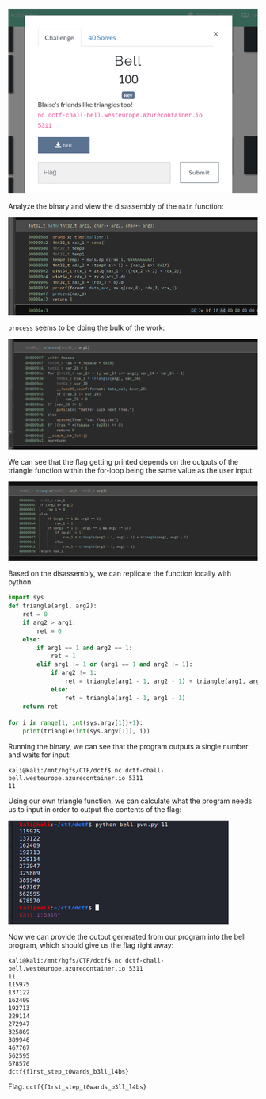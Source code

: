![Challenge Description](bell1.png)

Analyze the binary and view the disassembly of the `main` function:

![main function](bell7.png)

`process` seems to be doing the bulk of the work:

![process function](bell6.png)

We can see that the flag getting printed depends on the outputs of the triangle function within the for-loop being the same value as the user input:

![triangle function](bell5.png)

Based on the disassembly, we can replicate the function locally with python:

```python
import sys
def triangle(arg1, arg2):
    ret = 0
    if arg2 > arg1:
        ret = 0
    else:
        if arg1 == 1 and arg2 == 1:
            ret = 1
        elif arg1 != 1 or (arg1 == 1 and arg2 != 1):
            if arg2 != 1:
                ret = triangle(arg1 - 1, arg2 - 1) + triangle(arg1, arg2 - 1)
            else:
                ret = triangle(arg1 - 1, arg1 - 1)
    return ret

for i in range(1, int(sys.argv[1])+1):
    print(triangle(int(sys.argv[1]), i))
```

Running the binary, we can see that the program outputs a single number and waits for input:

```
kali@kali:/mnt/hgfs/CTF/dctf$ nc dctf-chall-bell.westeurope.azurecontainer.io 5311
11
```

Using our own triangle function, we can calculate what the program needs us to input in order to output the contents of the flag:

![Generating the expected input](bell3.png)

Now we can provide the output generated from our program into the bell program, which should give us the flag right away:

```
kali@kali:/mnt/hgfs/CTF/dctf$ nc dctf-chall-bell.westeurope.azurecontainer.io 5311
11
115975
137122
162409
192713
229114
272947
325869
389946
467767
562595
678570
dctf{f1rst_step_t0wards_b3ll_l4bs}
```

Flag: `dctf{f1rst_step_t0wards_b3ll_l4bs}`
